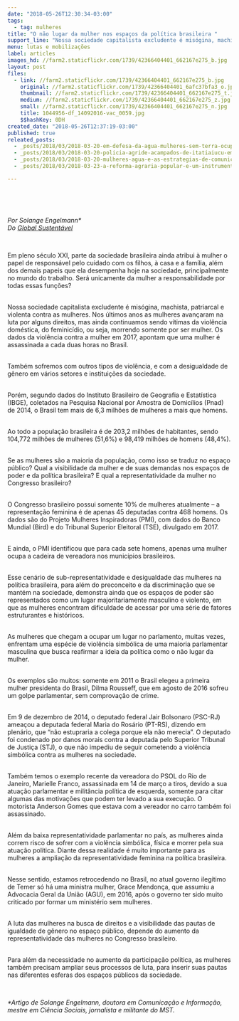 ```yaml
---
date: "2018-05-26T12:30:34-03:00"
tags:
  - tag: mulheres
title: "O não lugar da mulher nos espaços da política brasileira "
support_line: "Nossa sociedade capitalista excludente é misógina, machista, patriarcal e violenta contra as mulheres"
menu: lutas e mobilizações
label: articles
images_hd: //farm2.staticflickr.com/1739/42366404401_662167e275_b.jpg
layout: post
files:
  - link: //farm2.staticflickr.com/1739/42366404401_662167e275_b.jpg
    original: //farm2.staticflickr.com/1739/42366404401_6afc37bfa3_o.jpg
    thumbnail: //farm2.staticflickr.com/1739/42366404401_662167e275_t.jpg
    medium: //farm2.staticflickr.com/1739/42366404401_662167e275_z.jpg
    small: //farm2.staticflickr.com/1739/42366404401_662167e275_n.jpg
    title: 1044956-df_14092016-vac_0059.jpg
    $$hashKey: 0DH
created_date: "2018-05-26T12:37:19-03:00"
published: true
releated_posts:
  - _posts/2018/03/2018-03-20-em-defesa-da-agua-mulheres-sem-terra-ocupam-a-chesf-e-usina-de-xingo-na-regiao-nordeste.md
  - _posts/2018/03/2018-03-20-policia-agride-acampados-de-itatiaiucu-em-represalia-a-acao-das-mulheres-na-nestle.md
  - _posts/2018/03/2018-03-20-mulheres-agua-e-as-estrategias-de-comunicacao-em-rede.md
  - _posts/2018/03/2018-03-23-a-reforma-agraria-popular-e-um-instrumento-que-legitima-as-mulheres-nos-espacos-de-poder.md

---
```

<p>&nbsp;</p>

<p>&nbsp;</p>

<p><em>Por Solange Engelmann*<br />
Do <a href="http://www.globalsustentavel.com.br">Global Sustent&aacute;vel​</a></em></p>

<p>&nbsp;</p>

<p>Em pleno s&eacute;culo XXI, parte da sociedade brasileira ainda atribui &agrave; mulher o papel de respons&aacute;vel pelo cuidado com os filhos, &agrave; casa e a fam&iacute;lia, al&eacute;m dos demais papeis que ela desempenha hoje na sociedade, principalmente no mundo do trabalho. Ser&aacute; unicamente da mulher a responsabilidade por todas essas fun&ccedil;&otilde;es?&nbsp;</p>

<p><br />
Nossa sociedade capitalista excludente &eacute; mis&oacute;gina, machista, patriarcal e violenta contra as mulheres. Nos &uacute;ltimos anos as mulheres avan&ccedil;aram na luta por alguns direitos, mas ainda continuamos sendo v&iacute;timas da viol&ecirc;ncia dom&eacute;stica, do feminic&iacute;dio, ou seja, morrendo somente por ser mulher. Os dados da viol&ecirc;ncia contra a mulher em 2017, apontam que uma mulher &eacute; assassinada a cada duas horas no Brasil.</p>

<p><br />
Tamb&eacute;m sofremos com outros tipos de viol&ecirc;ncia, e com a desigualdade de g&ecirc;nero em v&aacute;rios setores e institui&ccedil;&otilde;es da sociedade.</p>

<p><br />
Por&eacute;m, segundo dados do Instituto Brasileiro de Geografia e Estat&iacute;stica (IBGE), coletados na Pesquisa Nacional por Amostra de Domic&iacute;lios (Pnad) de 2014, o Brasil tem mais de 6,3 milh&otilde;es de mulheres a mais que homens.</p>

<p><br />
Ao todo a popula&ccedil;&atilde;o brasileira &eacute; de 203,2 milh&otilde;es de habitantes, sendo 104,772 milh&otilde;es de mulheres (51,6%) e 98,419 milh&otilde;es de homens (48,4%).</p>

<p><br />
Se as mulheres s&atilde;o a maioria da popula&ccedil;&atilde;o, como isso se traduz no espa&ccedil;o p&uacute;blico? Qual a visibilidade da mulher e de suas demandas nos espa&ccedil;os de poder e da pol&iacute;tica brasileira? E qual a representatividade da mulher no Congresso brasileiro?</p>

<p><br />
O Congresso brasileiro possui somente 10% de mulheres atualmente &ndash; a representa&ccedil;&atilde;o feminina &eacute; de apenas 45 deputadas contra 468 homens. Os dados s&atilde;o do Projeto Mulheres Inspiradoras (PMI), com dados do Banco Mundial (Bird) e do Tribunal Superior Eleitoral (TSE), divulgado em 2017.</p>

<p><br />
E ainda, o PMI identificou que para cada sete homens, apenas uma mulher ocupa a cadeira de vereadora nos munic&iacute;pios brasileiros.</p>

<p><br />
Esse cen&aacute;rio de sub-representatividade e desigualdade das mulheres na pol&iacute;tica brasileira, para al&eacute;m do preconceito e da discrimina&ccedil;&atilde;o que se mant&eacute;m na sociedade, demonstra ainda que os espa&ccedil;os de poder s&atilde;o representados como um lugar majoritariamente masculino e violento, em que as mulheres encontram dificuldade de acessar por uma s&eacute;rie de fatores estruturantes e hist&oacute;ricos.</p>

<p><br />
As mulheres que chegam a ocupar um lugar no parlamento, muitas vezes, enfrentam uma esp&eacute;cie de viol&ecirc;ncia simb&oacute;lica de uma maioria parlamentar masculina que busca reafirmar a ideia da pol&iacute;tica como o n&atilde;o lugar da mulher.</p>

<p><br />
Os exemplos s&atilde;o muitos: somente em 2011 o Brasil elegeu a primeira mulher presidenta do Brasil, Dilma Rousseff, que em agosto de 2016 sofreu um golpe parlamentar, sem comprova&ccedil;&atilde;o de crime.</p>

<p><br />
Em 9 de dezembro de 2014, o deputado federal Jair Bolsonaro (PSC-RJ) amea&ccedil;ou a deputada federal Maria do Ros&aacute;rio (PT-RS), dizendo em plen&aacute;rio, que &ldquo;n&atilde;o estupraria a colega porque ela n&atilde;o merecia&rdquo;. O deputado foi condenado por danos morais contra a deputada pelo Superior Tribunal de Justi&ccedil;a (STJ), o que n&atilde;o impediu de seguir cometendo a viol&ecirc;ncia simb&oacute;lica contra as mulheres na sociedade.</p>

<p><br />
Tamb&eacute;m temos o exemplo recente da vereadora do PSOL do Rio de Janeiro, Marielle Franco, assassinada em 14 de mar&ccedil;o a tiros, devido a sua atua&ccedil;&atilde;o parlamentar e milit&acirc;ncia pol&iacute;tica de esquerda, somente para citar algumas das motiva&ccedil;&otilde;es que podem ter levado a sua execu&ccedil;&atilde;o. O motorista Anderson Gomes que estava com a vereador no carro tamb&eacute;m foi assassinado.</p>

<p><br />
Al&eacute;m da baixa representatividade parlamentar no pa&iacute;s, as mulheres ainda correm risco de sofrer com a viol&ecirc;ncia simb&oacute;lica, f&iacute;sica e morrer pela sua atua&ccedil;&atilde;o pol&iacute;tica. Diante dessa realidade &eacute; muito importante para as mulheres a amplia&ccedil;&atilde;o da representatividade feminina na pol&iacute;tica brasileira.</p>

<p><br />
Nesse sentido, estamos retrocedendo no Brasil, no atual governo ileg&iacute;timo de Temer s&oacute; h&aacute; uma ministra mulher, Grace Mendon&ccedil;a, que assumiu a Advocacia Geral da Uni&atilde;o (AGU), em 2016, ap&oacute;s o governo ter sido muito criticado por formar um minist&eacute;rio sem mulheres.</p>

<p><br />
A luta das mulheres na busca de direitos e a visibilidade das pautas de igualdade de g&ecirc;nero no espa&ccedil;o p&uacute;blico, depende do aumento da representatividade das mulheres no Congresso brasileiro.</p>

<p><br />
Para al&eacute;m da necessidade no aumento da participa&ccedil;&atilde;o pol&iacute;tica, as mulheres tamb&eacute;m precisam ampliar seus processos de luta, para inserir suas pautas nas diferentes esferas dos espa&ccedil;os p&uacute;blicos da sociedade.</p>

<p>&nbsp;</p>

<p><em>*Artigo de Solange Engelmann, doutora em Comunica&ccedil;&atilde;o e Informa&ccedil;&atilde;o, mestre em Ci&ecirc;ncia Sociais, jornalista e militante do MST.</em></p>
